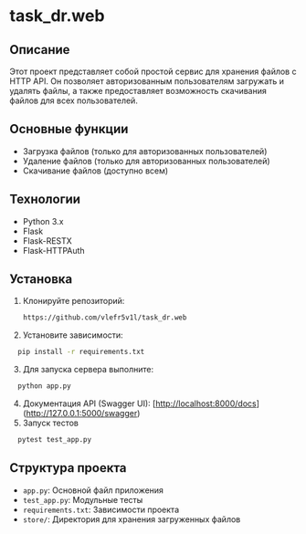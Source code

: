 # task_dr.web

## Описание

Этот проект представляет собой простой сервис для хранения файлов с HTTP API. Он позволяет авторизованным пользователям загружать и удалять файлы, а также предоставляет возможность скачивания файлов для всех пользователей.

## Основные функции

- Загрузка файлов (только для авторизованных пользователей)
- Удаление файлов (только для авторизованных пользователей)
- Скачивание файлов (доступно всем)

## Технологии

- Python 3.x
- Flask
- Flask-RESTX
- Flask-HTTPAuth

## Установка

1. Клонируйте репозиторий:
   ```bash
   https://github.com/vlefr5v1l/task_dr.web
   ```
2. Установите зависимости:
 ```bash
   pip install -r requirements.txt
   ```

3. Для запуска сервера выполните:
 ```bash
   python app.py
```
4. Документация API (Swagger UI): [[http://localhost:8000/docs](http://localhost:8000/docs)](http://127.0.0.1:5000/swagger)
5. Запуск тестов
 ```bash
   pytest test_app.py
```
## Структура проекта

- `app.py`: Основной файл приложения
- `test_app.py`: Модульные тесты
- `requirements.txt`: Зависимости проекта
- `store/`: Директория для хранения загруженных файлов
